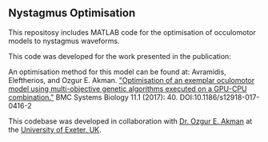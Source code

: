 ## Nystagmus Optimisation ##

This repositosy includes MATLAB code for the optimisation of occulomotor models to nystagmus waveforms. 

This code was developed for the work presented in the publication:

An optimisation method for this model can be found at: Avramidis, Eleftherios, and Ozgur E. Akman. ["Optimisation of an exemplar oculomotor model using multi-objective genetic algorithms executed on a GPU-CPU combination."](http://dx.doi.org/10.1186/s12918-017-0416-2) BMC Systems Biology 11.1 (2017): 40. DOI:10.1186/s12918-017-0416-2

This codebase was developed in collaboration with [Dr. Ozgur E. Akman](http://emps.exeter.ac.uk/mathematics/staff/oea201) at the [University of Exeter, UK](http://www.exeter.ac.uk/). 